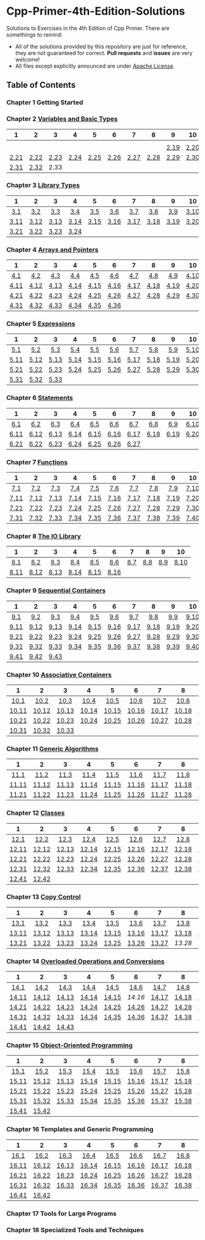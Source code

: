 # Cpp-Primer-4th-Edition-Solutions

Solutions to Exercises in the 4th Edition of Cpp Primer. There are somethings to remind:

- All of the solutions provided by this repository are just for reference, they are not guaranteed for correct. **Pull requests** and **issues** are very welcome!
- All files except explicitly announced are under [Apache License](http://www.apache.org/licenses/LICENSE-2.0).

## Table of Contents

### Chapter 1 Getting Started

### Chapter 2 [Variables and Basic Types](Chapter-2)

|1|2|3|4|5|6|7|8|9|10|
|:-:|:-:|:-:|:-:|:-:|:-:|:-:|:-:|:-:|:-:|
|||||||||||
|||||||||[2.19](Chapter-2/Exercise-2.19.md)|[2.20](Chapter-2/Exercise-2.21.md)|
|[2.21](Chapter-2/Exercise-2.21.md)|[2.22](Chapter-2/Exercise-2.22.md)|[2.23](Chapter-2/Exercise-2.23.md)|[2.24](Chapter-2/Exercise-2.24.md)|[2.25](Chapter-2/Exercise-2.25.md)|[2.26](Chapter-2/Exercise-2.26.md)|[2.27](Chapter-2/Exercise-2.27.md)|[2.28](Chapter-2/Exercise-2.28.md)|[2.29](Chapter-2/Exercise-2.29.md)|[2.30](Chapter-2/Exercise-2.30.md)|
|[2.31](Chapter-2/Exercise-2.31.md)|[2.32](Chapter-2/Exercise-2.32.md)|2.33||||||||

### Chapter 3 [Library Types](Chapter-3)

|1|2|3|4|5|6|7|8|9|10|
|:-:|:-:|:-:|:-:|:-:|:-:|:-:|:-:|:-:|:-:|
|[3.1](Chapter-3/Exercise-3.1.md)|[3.2](Chapter-3/Exercise-3.2.md)|[3.3](Chapter-3/Exercise-3.3.md)|[3.4](Chapter-3/Exercise-3.4.md)|[3.5](Chapter-3/Exercise-3.5.md)|[3.6](Chapter-3/Exercise-3.6.md)|[3.7](Chapter-3/Exercise-3.7.md)|[3.8](Chapter-3/Exercise-3.8.md)|[3.9](Chapter-3/Exercise-3.9.md)|[3.10](Chapter-3/Exercise-3.10.md)|
|[3.11](Chapter-3/Exercise-3.11.md)|[3.12](Chapter-3/Exercise-3.12.md)|[3.13](Chapter-3/Exercise-3.13.md)|[3.14](Chapter-3/Exercise-3.14.md)|[3.15](Chapter-3/Exercise-3.15.md)|[3.16](Chapter-3/Exercise-3.16.md)|[3.17](Chapter-3/Exercise-3.17.md)|[3.18](Chapter-3/Exercise-3.18.md)|[3.19](Chapter-3/Exercise-3.19.md)|[3.20](Chapter-3/Exercise-3.20.md)|
|[3.21](Chapter-3/Exercise-3.21.md)|[3.22](Chapter-3/Exercise-3.22.md)|[3.23](Chapter-3/Exercise-3.23.md)|[3.24](Chapter-3/Exercise-3.24.md)|||||||

### Chapter 4 [Arrays and Pointers](Chapter-4)

|1|2|3|4|5|6|7|8|9|10|
|:-:|:-:|:-:|:-:|:-:|:-:|:-:|:-:|:-:|:-:|
|[4.1](Chapter-4/Exercise-4.1.md)|[4.2](Chapter-4/Exercise-4.2.md)|[4.3](Chapter-4/Exercise-4.3.md)|[4.4](Chapter-4/Exercise-4.4.md)|[4.5](Chapter-4/Exercise-4.5.md)|[4.6](Chapter-4/Exercise-4.6.md)|[4.7](Chapter-4/Exercise-4.7.md)|[4.8](Chapter-4/Exercise-4.8.md)|[4.9](Chapter-4/Exercise-4.9.md)|[4.10](Chapter-4/Exercise-4.10.md)|
|[4.11](Chapter-4/Exercise-4.11.md)|[4.12](Chapter-4/Exercise-4.12.md)|[4.13](Chapter-4/Exercise-4.13.md)|[4.14](Chapter-4/Exercise-4.14.md)|[4.15](Chapter-4/Exercise-4.15.md)|[4.16](Chapter-4/Exercise-4.16.md)|[4.17](Chapter-4/Exercise-4.17.md)|[4.18](Chapter-4/Exercise-4.18.md)|[4.19](Chapter-4/Exercise-4.19.md)|[4.20](Chapter-4/Exercise-4.20.md)|
|[4.21](Chapter-4/Exercise-4.21.md)|[4.22](Chapter-4/Exercise-4.22.md)|[4.23](Chapter-4/Exercise-4.23.md)|[4.24](Chapter-4/Exercise-4.24.md)|[4.25](Chapter-4/Exercise-4.25.md)|[4.26](Chapter-4/Exercise-4.26.md)|[4.27](Chapter-4/Exercise-4.27.md)|[4.28](Chapter-4/Exercise-4.28.md)|[4.29](Chapter-4/Exercise-4.29.md)|[4.30](Chapter-4/Exercise-4.30.md)|
|[4.31](Chapter-4/Exercise-4.31.md)|[4.32](Chapter-4/Exercise-4.32.md)|[4.33](Chapter-4/Exercise-4.33.md)|[4.34](Chapter-4/Exercise-4.34.md)|[4.35](Chapter-4/Exercise-4.35.md)|[4.36](Chapter-4/Exercise-4.36.md)|||||

### Chapter 5 [Expressions](Chapter-5)

|1|2|3|4|5|6|7|8|9|10|
|:-:|:-:|:-:|:-:|:-:|:-:|:-:|:-:|:-:|:-:|
|[5.1](Chapter-5/Exercise-5.1.md)|[5.2](Chapter-5/Exercise-5.2.md)|[5.3](Chapter-5/Exercise-5.3.md)|[5.4](Chapter-5/Exercise-5.4.md)|[5.5](Chapter-5/Exercise-5.5.md)|[5.6](Chapter-5/Exercise-5.6.md)|[5.7](Chapter-5/Exercise-5.7.md)|[5.8](Chapter-5/Exercise-5.8.md)|[5.9](Chapter-5/Exercise-5.9.md)|[5.10](Chapter-5/Exercise-5.10.md)|
|[5.11](Chapter-5/Exercise-5.11.md)|[5.12](Chapter-5/Exercise-5.12.md)|[5.13](Chapter-5/Exercise-5.13.md)|[5.14](Chapter-5/Exercise-5.14.md)|[5.15](Chapter-5/Exercise-5.15.md)|[5.16](Chapter-5/Exercise-5.16.md)|[5.17](Chapter-5/Exercise-5.17.md)|[5.18](Chapter-5/Exercise-5.18.md)|[5.19](Chapter-5/Exercise-5.19.md)|[5.20](Chapter-5/Exercise-5.20.md)|
|[5.21](Chapter-5/Exercise-5.21.md)|[5.22](Chapter-5/Exercise-5.22.md)|[5.23](Chapter-5/Exercise-5.23.md)|[5.24](Chapter-5/Exercise-5.24.md)|[5.25](Chapter-5/Exercise-5.25.md)|[5.26](Chapter-5/Exercise-5.26.md)|[5.27](Chapter-5/Exercise-5.27.md)|[5.28](Chapter-5/Exercise-5.28.md)|[5.29](Chapter-5/Exercise-5.29.md)|[5.30](Chapter-5/Exercise-5.30.md)|
|[5.31](Chapter-5/Exercise-5.31.md)|[5.32](Chapter-5/Exercise-5.32.md)|[5.33](Chapter-5/Exercise-5.33.md)||||||||

### Chapter 6 [Statements](Chapter-6)

|1|2|3|4|5|6|7|8|9|10|
|:-:|:-:|:-:|:-:|:-:|:-:|:-:|:-:|:-:|:-:|
|[6.1](Chapter-6/Exercise-6.1.md)|[6.2](Chapter-6/Exercise-6.2.md)|[6.3](Chapter-6/Exercise-6.3.md)|[6.4](Chapter-6/Exercise-6.4.md)|[6.5](Chapter-6/Exercise-6.5.md)|[6.6](Chapter-6/Exercise-6.6.md)|[6.7](Chapter-6/Exercise-6.7.md)|[6.8](Chapter-6/Exercise-6.8.md)|[6.9](Chapter-6/Exercise-6.9.md)|[6.10](Chapter-6/Exercise-6.10.md)|
|[6.11](Chapter-6/Exercise-6.11.md)|[6.12](Chapter-6/Exercise-6.12.md)|[6.13](Chapter-6/Exercise-6.13.md)|[6.14](Chapter-6/Exercise-6.14.md)|[6.15](Chapter-6/Exercise-6.15.md)|[6.16](Chapter-6/Exercise-6.16.md)|[6.17](Chapter-6/Exercise-6.17.md)|[6.18](Chapter-6/Exercise-6.18.md)|[6.19](Chapter-6/Exercise-6.19.md)|[6.20](Chapter-6/Exercise-6.20.md)|
|[6.21](Chapter-6/Exercise-6.21.md)|[6.22](Chapter-6/Exercise-6.22.md)|[6.23](Chapter-6/Exercise-6.23.md)|[6.24](Chapter-6/Exercise-6.24.md)|[6.25](Chapter-6/Exercise-6.25.md)|[6.26](Chapter-6/Exercise-6.26.md)|[6.27](Chapter-6/Exercise-6.27.md)||||

### Chapter 7 [Functions](Chapter-7)

|1|2|3|4|5|6|7|8|9|10|
|:-:|:-:|:-:|:-:|:-:|:-:|:-:|:-:|:-:|:-:|
|[7.1](Chapter-7/Exercise-7.1.md)|[7.2](Chapter-7/Exercise-7.2.md)|[7.3](Chapter-7/Exercise-7.3.md)|[7.4](Chapter-7/Exercise-7.4.md)|[7.5](Chapter-7/Exercise-7.5.md)|[7.6](Chapter-7/Exercise-7.6.md)|[7.7](Chapter-7/Exercise-7.7.md)|[7.8](Chapter-7/Exercise-7.8.md)|[7.9](Chapter-7/Exercise-7.9.md)|[7.10](Chapter-7/Exercise-7.10.md)|
|[7.11](Chapter-7/Exercise-7.11.md)|[7.12](Chapter-7/Exercise-7.12.md)|[7.13](Chapter-7/Exercise-7.13.md)|[7.14](Chapter-7/Exercise-7.14.md)|[7.15](Chapter-7/Exercise-7.15.md)|[7.16](Chapter-7/Exercise-7.16.md)|[7.17](Chapter-7/Exercise-7.17.md)|[7.18](Chapter-7/Exercise-7.18.md)|[7.19](Chapter-7/Exercise-7.19.md)|[7.20](Chapter-7/Exercise-7.20.md)|
|[7.21](Chapter-7/Exercise-7.21.md)|[7.22](Chapter-7/Exercise-7.22.md)|[7.23](Chapter-7/Exercise-7.23.md)|[7.24](Chapter-7/Exercise-7.24.md)|[7.25](Chapter-7/Exercise-7.25.md)|[7.26](Chapter-7/Exercise-7.26.md)|[7.27](Chapter-7/Exercise-7.27.md)|[7.28](Chapter-7/Exercise-7.28.md)|[7.29](Chapter-7/Exercise-7.29.md)|[7.30](Chapter-7/Exercise-7.30.md)|
|[7.31](Chapter-7/Exercise-7.31.md)|[7.32](Chapter-7/Exercise-7.32.md)|[7.33](Chapter-7/Exercise-7.33.md)|[7.34](Chapter-7/Exercise-7.34.md)|[7.35](Chapter-7/Exercise-7.35.md)|[7.36](Chapter-7/Exercise-7.36.md)|[7.37](Chapter-7/Exercise-7.37.md)|[7.38](Chapter-7/Exercise-7.38.md)|[7.39](Chapter-7/Exercise-7.39.md)|[7.40](Chapter-7/Exercise-7.40.md)|

### Chapter 8 [The IO Library](Chapter-8)

|1|2|3|4|5|6|7|8|9|10|
|:-:|:-:|:-:|:-:|:-:|:-:|:-:|:-:|:-:|:-:|
|[8.1](Chapter-8/Exercise-8.1.md)|[8.2](Chapter-8/Exercise-8.2.md)|[8.3](Chapter-8/Exercise-8.3.md)|[8.4](Chapter-8/Exercise-8.4.md)|[8.5](Chapter-8/Exercise-8.5.md)|[8.6](Chapter-8/Exercise-8.6.md)|[8.7](Chapter-8/Exercise-8.7.md)|[8.8](Chapter-8/Exercise-8.8.md)|[8.9](Chapter-8/Exercise-8.9.md)|[8.10](Chapter-8/Exercise-8.10.md)|
|[8.11](Chapter-8/Exercise-8.11.md)|[8.12](Chapter-8/Exercise-8.12.md)|[8.13](Chapter-8/Exercise-8.13.md)|[8.14](Chapter-8/Exercise-8.14.md)|[8.15](Chapter-8/Exercise-8.15.md)|[8.16](Chapter-8/Exercise-8.16.md)|||||

### Chapter 9 [Sequential Containers](Chapter-9)

|1|2|3|4|5|6|7|8|9|10|
|:-:|:-:|:-:|:-:|:-:|:-:|:-:|:-:|:-:|:-:|
|[9.1](Chapter-9/Exercise-9.1.md)|[9.2](Chapter-9/Exercise-9.2.md)|[9.3](Chapter-9/Exercise-9.3.md)|[9.4](Chapter-9/Exercise-9.4.md)|[9.5](Chapter-9/Exercise-9.5.md)|[9.6](Chapter-9/Exercise-9.6.md)|[9.7](Chapter-9/Exercise-9.7.md)|[9.8](Chapter-9/Exercise-9.8.md)|[9.9](Chapter-9/Exercise-9.9.md)|[9.10](Chapter-9/Exercise-9.10.md)|
|[9.11](Chapter-9/Exercise-9.11.md)|[9.12](Chapter-9/Exercise-9.12.md)|[9.13](Chapter-9/Exercise-9.13.md)|[9.14](Chapter-9/Exercise-9.14.md)|[9.15](Chapter-9/Exercise-9.15.md)|[9.16](Chapter-9/Exercise-9.16.md)|[9.17](Chapter-9/Exercise-9.17.md)|[9.18](Chapter-9/Exercise-9.18.md)|[9.19](Chapter-9/Exercise-9.19.md)|[9.20](Chapter-9/Exercise-9.20.md)|
|[9.21](Chapter-9/Exercise-9.21.md)|[9.22](Chapter-9/Exercise-9.22.md)|[9.23](Chapter-9/Exercise-9.23.md)|[9.24](Chapter-9/Exercise-9.24.md)|[9.25](Chapter-9/Exercise-9.25.md)|[9.26](Chapter-9/Exercise-9.26.md)|[9.27](Chapter-9/Exercise-9.27.md)|[9.28](Chapter-9/Exercise-9.28.md)|[9.29](Chapter-9/Exercise-9.29.md)|[9.30](Chapter-9/Exercise-9.30.md)|
|[9.31](Chapter-9/Exercise-9.31.md)|[9.32](Chapter-9/Exercise-9.32.md)|[9.33](Chapter-9/Exercise-9.33.md)|[9.34](Chapter-9/Exercise-9.34.md)|[9.35](Chapter-9/Exercise-9.35.md)|[9.36](Chapter-9/Exercise-9.36.md)|[9.37](Chapter-9/Exercise-9.37.md)|[9.38](Chapter-9/Exercise-9.38.md)|[9.39](Chapter-9/Exercise-9.39.md)|[9.40](Chapter-9/Exercise-9.40.md)|
|[9.41](Chapter-9/Exercise-9.41.md)|[9.42](Chapter-9/Exercise-9.42.md)|[9.43](Chapter-9/Exercise-9.43.md)||||||||

### Chapter 10 [Associative Containers](Chapter-10)

|1|2|3|4|5|6|7|8|9|10|
|:-:|:-:|:-:|:-:|:-:|:-:|:-:|:-:|:-:|:-:|
|[10.1](Chapter-10/Exercise-10.1.md)|[10.2](Chapter-10/Exercise-10.2.md)|[10.3](Chapter-10/Exercise-10.3.md)|[10.4](Chapter-10/Exercise-10.4.md)|[10.5](Chapter-10/Exercise-10.5.md)|[10.6](Chapter-10/Exercise-10.6.md)|[10.7](Chapter-10/Exercise-10.7.md)|[10.8](Chapter-10/Exercise-10.8.md)|[10.9](Chapter-10/Exercise-10.9.md)|[10.10](Chapter-10/Exercise-10.10.md)|
|[10.11](Chapter-10/Exercise-10.11.md)|[10.12](Chapter-10/Exercise-10.12.md)|[10.13](Chapter-10/Exercise-10.13.md)|[10.14](Chapter-10/Exercise-10.14.md)|[10.15](Chapter-10/Exercise-10.15.md)|[10.16](Chapter-10/Exercise-10.16.md)|[10.17](Chapter-10/Exercise-10.17.md)|[10.18](Chapter-10/Exercise-10.18.md)|[10.19](Chapter-10/Exercise-10.19.md)|[10.20](Chapter-10/Exercise-10.20.md)|
|[10.21](Chapter-10/Exercise-10.21.md)|[10.22](Chapter-10/Exercise-10.22.md)|[10.23](Chapter-10/Exercise-10.23.md)|[10.24](Chapter-10/Exercise-10.24.md)|[10.25](Chapter-10/Exercise-10.25.md)|[10.26](Chapter-10/Exercise-10.26.md)|[10.27](Chapter-10/Exercise-10.27.md)|[10.28](Chapter-10/Exercise-10.28.md)|[10.29](Chapter-10/Exercise-10.29.md)|[10.30](Chapter-10/Exercise-10.30.md)|
|[10.31](Chapter-10/Exercise-10.31.md)|[10.32](Chapter-10/Exercise-10.32.md)|[10.33](Chapter-10/Exercise-10.33.md)||||||||

### Chapter 11 [Generic Algorithms](Chapter-11)

|1|2|3|4|5|6|7|8|9|10|
|:-:|:-:|:-:|:-:|:-:|:-:|:-:|:-:|:-:|:-:|
|[11.1](Chapter-11/Exercise-11.1.md)|[11.2](Chapter-11/Exercise-11.2.md)|[11.3](Chapter-11/Exercise-11.3.md)|[11.4](Chapter-11/Exercise-11.4.md)|[11.5](Chapter-11/Exercise-11.5.md)|[11.6](Chapter-11/Exercise-11.6.md)|[11.7](Chapter-11/Exercise-11.7.md)|[11.8](Chapter-11/Exercise-11.8.md)|[11.9](Chapter-11/Exercise-11.9.md)|[11.10](Chapter-11/Exercise-11.10.md)|
|[11.11](Chapter-11/Exercise-11.11.md)|[11.12](Chapter-11/Exercise-11.12.md)|[11.13](Chapter-11/Exercise-11.13.md)|[11.14](Chapter-11/Exercise-11.14.md)|[11.15](Chapter-11/Exercise-11.15.md)|[11.16](Chapter-11/Exercise-11.16.md)|[11.17](Chapter-11/Exercise-11.17.md)|[11.18](Chapter-11/Exercise-11.18.md)|[11.19](Chapter-11/Exercise-11.19.md)|[11.20](Chapter-11/Exercise-11.20.md)|
|[11.21](Chapter-11/Exercise-11.21.md)|[11.22](Chapter-11/Exercise-11.22.md)|[11.23](Chapter-11/Exercise-11.23.md)|[11.24](Chapter-11/Exercise-11.24.md)|[11.25](Chapter-11/Exercise-11.25.md)|[11.26](Chapter-11/Exercise-11.26.md)|[11.27](Chapter-11/Exercise-11.27.md)|[11.28](Chapter-11/Exercise-11.28.md)|[11.29](Chapter-11/Exercise-11.29.md)||

### Chapter 12 [Classes](Chapter-12)

|1|2|3|4|5|6|7|8|9|10|
|:-:|:-:|:-:|:-:|:-:|:-:|:-:|:-:|:-:|:-:|
|[12.1](Chapter-12/Exercise-12.1.md)|[12.2](Chapter-12/Exercise-12.2.md)|[12.3](Chapter-12/Exercise-12.3.md)|[12.4](Chapter-12/Exercise-12.4.md)|[12.5](Chapter-12/Exercise-12.5.md)|[12.6](Chapter-12/Exercise-12.6.md)|[12.7](Chapter-12/Exercise-12.7.md)|[12.8](Chapter-12/Exercise-12.8.md)|[12.9](Chapter-12/Exercise-12.9.md)|[12.10](Chapter-12/Exercise-12.10.md)|
|[12.11](Chapter-12/Exercise-12.11.md)|[12.12](Chapter-12/Exercise-12.12.md)|[12.13](Chapter-12/Exercise-12.13.md)|[12.14](Chapter-12/Exercise-12.14.md)|[12.15](Chapter-12/Exercise-12.15.md)|[12.16](Chapter-12/Exercise-12.16.md)|[12.17](Chapter-12/Exercise-12.17.md)|[12.18](Chapter-12/Exercise-12.18.md)|[12.19](Chapter-12/Exercise-12.19.md)|[12.20](Chapter-12/Exercise-12.20.md)|
|[12.21](Chapter-12/Exercise-12.21.md)|[12.22](Chapter-12/Exercise-12.22.md)|[12.23](Chapter-12/Exercise-12.23.md)|[12.24](Chapter-12/Exercise-12.24.md)|[12.25](Chapter-12/Exercise-12.25.md)|[12.26](Chapter-12/Exercise-12.26.md)|[12.27](Chapter-12/Exercise-12.27.md)|[12.28](Chapter-12/Exercise-12.28.md)|[12.29](Chapter-12/Exercise-12.29.md)|[12.30](Chapter-12/Exercise-12.30.md)|
|[12.31](Chapter-12/Exercise-12.31.md)|[12.32](Chapter-12/Exercise-12.32.md)|[12.33](Chapter-12/Exercise-12.33.md)|[12.34](Chapter-12/Exercise-12.34.md)|[12.35](Chapter-12/Exercise-12.35.md)|[12.36](Chapter-12/Exercise-12.36.md)|[12.37](Chapter-12/Exercise-12.37.md)|[12.38](Chapter-12/Exercise-12.38.md)|[12.39](Chapter-12/Exercise-12.39.md)|[12.40](Chapter-12/Exercise-12.40.md)|
|[12.41](Chapter-12/Exercise-12.41.md)|[12.42](Chapter-12/Exercise-12.42.md)|||||||||

### Chapter 13 [Copy Control](Chapter-13)

|1|2|3|4|5|6|7|8|9|10|
|:-:|:-:|:-:|:-:|:-:|:-:|:-:|:-:|:-:|:-:|
|[13.1](Chapter-13/Exercise-13.1.md)|[13.2](Chapter-13/Exercise-13.2.md)|[13.3](Chapter-13/Exercise-13.3.md)|[13.4](Chapter-13/Exercise-13.4.md)|[13.5](Chapter-13/Exercise-13.5.md)|[13.6](Chapter-13/Exercise-13.6.md)|[13.7](Chapter-13/Exercise-13.7.md)|[13.8](Chapter-13/Exercise-13.8.md)|[13.9](Chapter-13/Exercise-13.9.md)|[13.10](Chapter-13/Exercise-13.10.md)|
|[13.11](Chapter-13/Exercise-13.11.md)|[13.12](Chapter-13/Exercise-13.12.md)|[13.13](Chapter-13/Exercise-13.13.md)|[13.14](Chapter-13/Exercise-13.14.md)|[13.15](Chapter-13/Exercise-13.15.md)|[13.16](Chapter-13/Exercise-13.16.md)|[13.17](Chapter-13/Exercise-13.17.md)|[13.18](Chapter-13/Exercise-13.18.md)|[13.19](Chapter-13/Exercise-13.19.md)|[13.20](Chapter-13/Exercise-13.20.md)|
|[13.21](Chapter-13/Exercise-13.21.md)|[13.22](Chapter-13/Exercise-13.22.md)|[13.23](Chapter-13/Exercise-13.23.md)|[13.24](Chapter-13/Exercise-13.24.md)|[13.25](Chapter-13/Exercise-13.25.md)|[13.26](Chapter-13/Exercise-13.26.md)|[13.27](Chapter-13/Exercise-13.27.md)|*13.28*|||

### Chapter 14 [Overloaded Operations and Conversions](Chapter-14)

|1|2|3|4|5|6|7|8|9|10|
|:-:|:-:|:-:|:-:|:-:|:-:|:-:|:-:|:-:|:-:|
|[14.1](Chapter-14/Exercise-14.1.md)|[14.2](Chapter-14/Exercise-14.2.md)|[14.3](Chapter-14/Exercise-14.3.md)|[14.4](Chapter-14/Exercise-14.4.md)|[14.5](Chapter-14/Exercise-14.5.md)|[14.6](Chapter-14/Exercise-14.6.md)|[14.7](Chapter-14/Exercise-14.7.md)|[14.8](Chapter-14/Exercise-14.8.md)|[14.9](Chapter-14/Exercise-14.9.md)|[14.10](Chapter-14/Exercise-14.10.md)|
|[14.11](Chapter-14/Exercise-14.11.md)|[14.12](Chapter-14/Exercise-14.12.md)|[14.13](Chapter-14/Exercise-14.13.md)|[14.14](Chapter-14/Exercise-14.14.md)|[14.15](Chapter-14/Exercise-14.15.md)|*14.16*|[14.17](Chapter-14/Exercise-14.17.md)|[14.18](Chapter-14/Exercise-14.18.md)|[14.19](Chapter-14/Exercise-14.19.md)|[14.20](Chapter-14/Exercise-14.20.md)|
|[14.21](Chapter-14/Exercise-14.21.md)|[14.22](Chapter-14/Exercise-14.22.md)|[14.23](Chapter-14/Exercise-14.23.md)|[14.24](Chapter-14/Exercise-14.24.md)|[14.25](Chapter-14/Exercise-14.25.md)|[14.26](Chapter-14/Exercise-14.26.md)|[14.27](Chapter-14/Exercise-14.27.md)|[14.28](Chapter-14/Exercise-14.28.md)|[14.29](Chapter-14/Exercise-14.29.md)|[14.30](Chapter-14/Exercise-14.30.md)|
|[14.31](Chapter-14/Exercise-14.31.md)|[14.32](Chapter-14/Exercise-14.32.md)|[14.33](Chapter-14/Exercise-14.33.md)|[14.34](Chapter-14/Exercise-14.34.md)|[14.35](Chapter-14/Exercise-14.35.md)|[14.36](Chapter-14/Exercise-14.36.md)|[14.37](Chapter-14/Exercise-14.37.md)|[14.38](Chapter-14/Exercise-14.38.md)|[14.39](Chapter-14/Exercise-14.39.md)|[14.40](Chapter-14/Exercise-14.40.md)|
|[14.41](Chapter-14/Exercise-14.41.md)|[14.42](Chapter-14/Exercise-14.42.md)|[14.43](Chapter-14/Exercise-14.43.md)||||||||

### Chapter 15 [Object-Oriented Programming](Chapter-15)

|1|2|3|4|5|6|7|8|9|10|
|:-:|:-:|:-:|:-:|:-:|:-:|:-:|:-:|:-:|:-:|
|[15.1](Chapter-15/Exercise-15.1.md)|[15.2](Chapter-15/Exercise-15.2.md)|[15.3](Chapter-15/Exercise-15.3.md)|[15.4](Chapter-15/Exercise-15.4.md)|[15.5](Chapter-15/Exercise-15.5.md)|[15.6](Chapter-15/Exercise-15.6.md)|[15.7](Chapter-15/Exercise-15.7.md)|[15.8](Chapter-15/Exercise-15.8.md)|[15.9](Chapter-15/Exercise-15.9.md)|[15.10](Chapter-15/Exercise-15.10.md)|
|[15.11](Chapter-15/Exercise-15.11.md)|[15.12](Chapter-15/Exercise-15.12.md)|[15.13](Chapter-15/Exercise-15.13.md)|[15.14](Chapter-15/Exercise-15.14.md)|[15.15](Chapter-15/Exercise-15.15.md)|[15.16](Chapter-15/Exercise-15.16.md)|[15.17](Chapter-15/Exercise-15.17.md)|[15.18](Chapter-15/Exercise-15.18.md)|[15.19](Chapter-15/Exercise-15.19.md)|[15.20](Chapter-15/Exercise-15.20.md)|
|[15.21](Chapter-15/Exercise-15.21.md)|[15.22](Chapter-15/Exercise-15.22.md)|[15.23](Chapter-15/Exercise-15.23.md)|[15.24](Chapter-15/Exercise-15.24.md)|[15.25](Chapter-15/Exercise-15.25.md)|[15.26](Chapter-15/Exercise-15.26.md)|[15.27](Chapter-15/Exercise-15.27.md)|[15.28](Chapter-15/Exercise-15.28.md)|[15.29](Chapter-15/Exercise-15.29.md)|[15.30](Chapter-15/Exercise-15.30.md)|
|[15.31](Chapter-15/Exercise-15.31.md)|[15.32](Chapter-15/Exercise-15.32.md)|[15.33](Chapter-15/Exercise-15.33.md)|[15.34](Chapter-15/Exercise-15.34.md)|[15.35](Chapter-15/Exercise-15.35.md)|[15.36](Chapter-15/Exercise-15.36.md)|[15.37](Chapter-15/Exercise-15.37.md)|[15.38](Chapter-15/Exercise-15.38.md)|[15.39](Chapter-15/Exercise-15.39.md)|[15.40](Chapter-15/Exercise-15.40.md)|
|[15.41](Chapter-15/Exercise-15.41.md)|[15.42](Chapter-15/Exercise-15.42.md)|||||||||

### Chapter 16 Templates and Generic Programming

|1|2|3|4|5|6|7|8|9|10|
|:-:|:-:|:-:|:-:|:-:|:-:|:-:|:-:|:-:|:-:|
|[16.1](Chapter-16/Exercise-16.1.md)|[16.2](Chapter-16/Exercise-16.2.md)|[16.3](Chapter-16/Exercise-16.3.md)|[16.4](Chapter-16/Exercise-16.4.md)|[16.5](Chapter-16/Exercise-16.5.md)|[16.6](Chapter-16/Exercise-16.6.md)|[16.7](Chapter-16/Exercise-16.7.md)|[16.8](Chapter-16/Exercise-16.8.md)|[16.9](Chapter-16/Exercise-16.9.md)|[16.10](Chapter-16/Exercise-16.10.md)|
|[16.11](Chapter-16/Exercise-16.11.md)|[16.12](Chapter-16/Exercise-16.12.md)|[16.13](Chapter-16/Exercise-16.13.md)|[16.14](Chapter-16/Exercise-16.14.md)|[16.15](Chapter-16/Exercise-16.16.md)|[16.16](Chapter-16/Exercise-16.16.md)|[16.17](Chapter-16/Exercise-16.17.md)|[16.18](Chapter-16/Exercise-16.18.md)|[16.19](Chapter-16/Exercise-16.19.md)|[16.20](Chapter-16/Exercise-16.20.md)|
|[16.21](Chapter-16/Exercise-16.21.md)|[16.22](Chapter-16/Exercise-16.22.md)|[16.23](Chapter-16/Exercise-16.23.md)|[16.24](Chapter-16/Exercise-16.24.md)|[16.25](Chapter-16/Exercise-16.25.md)|[16.26](Chapter-16/Exercise-16.26.md)|[16.27](Chapter-16/Exercise-16.27.md)|[16.28](Chapter-16/Exercise-16.28.md)|[16.29](Chapter-16/Exercise-16.29.md)|[16.30](Chapter-16/Exercise-16.30.md)|
|[16.31](Chapter-16/Exercise-16.31.md)|[16.32](Chapter-16/Exercise-16.32.md)|[16.33](Chapter-16/Exercise-16.33.md)|[16.34](Chapter-16/Exercise-16.34.md)|[16.35](Chapter-16/Exercise-16.35.md)|[16.36](Chapter-16/Exercise-16.36.md)|[16.37](Chapter-16/Exercise-16.37.md)|[16.38](Chapter-16/Exercise-16.38.md)|[16.39](Chapter-16/Exercise-16.39.md)|[16.40](Chapter-16/Exercise-16.40.md)|
|[16.41](Chapter-16/Exercise-16.41.md)|[16.42](Chapter-16/Exercise-16.42.md)|||||||||

### Chapter 17 Tools for Large Programs

### Chapter 18 Specialized Tools and Techniques
